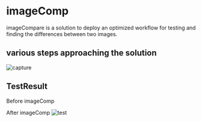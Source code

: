 # imageComp

imageCompare is a solution to deploy an optimized workflow for testing and finding the differences between two images.


## various steps approaching the solution

![capture](https://user-images.githubusercontent.com/22181785/38078773-570a46a8-330b-11e8-93c0-767d9fc6769d.PNG)


## TestResult
Before imageComp


After imageComp
![test](https://user-images.githubusercontent.com/22181785/38079520-1894aaa6-330d-11e8-8dee-63d2606368ee.PNG)
